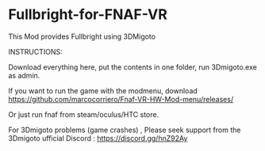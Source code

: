 # Fullbright-for-FNAF-VR
This Mod provides Fullbright using 3DMigoto


INSTRUCTIONS: 

Download everything here, put the contents in one folder, run 3Dmigoto.exe as admin.

If you want to run the game with the modmenu, download https://github.com/marcocorriero/Fnaf-VR-HW-Mod-menu/releases/


Or just run fnaf from steam/oculus/HTC store.


For 3Dmigoto problems (game crashes) , Please seek support from the 3Dmigoto ufficial Discord : https://discord.gg/hnZ92Ay
